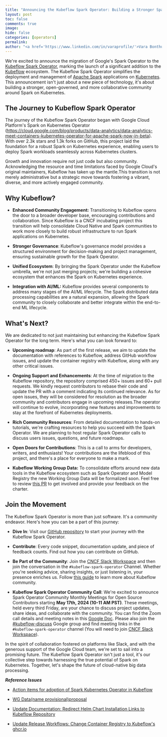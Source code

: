 ```yaml
---
title: "Announcing the Kubeflow Spark Operator: Building a Stronger Spark on Kubernetes Community"
layout: post
toc: false
comments: true
image: 
hide: false
categories: [operators]
permalink: 
author: "<a href='https://www.linkedin.com/in/varaprofile/'>Vara Bonthu</a>, <a href='https://www.linkedin.com/in/yuchaoran/'>Chaoran Yu</a>, <a href='https://www.linkedin.com/in/andrey-velichkevich/'>Andrey Velichkevich</a>, <a href='https://www.linkedin.com/in/wielgusmarcin/'>Marcin Wielgus</a>"
---
```


We're excited to announce the migration of Google's Spark Operator to
the [Kubeflow Spark Operator](https://github.com/kubeflow/spark-operator),
marking the launch of a significant addition to the [Kubeflow](https://www.kubeflow.org/) ecosystem. The
Kubeflow Spark Operator simplifies the deployment and management of
[Apache
Spark](https://spark.apache.org/docs/latest/index.html)
applications on [Kubernetes](https://kubernetes.io/). This
announcement isn't just about a new piece of technology, it's about
building a stronger, open-governed, and more collaborative community
around Spark on Kubernetes.

## The Journey to Kubeflow Spark Operator

The journey of the Kubeflow Spark Operator began with Google Cloud
Platform's Spark on Kubernetes Operator
(https://cloud.google.com/blog/products/data-analytics/data-analytics-meet-containers-kubernetes-operator-for-apache-spark-now-in-beta).
With over 2.3k stars and 1.3k forks on GitHub, this project laid the
foundation for a robust Spark on Kubernetes experience, enabling users
to deploy Spark workloads seamlessly across Kubernetes clusters.

Growth and innovation require not just code but also community.
Acknowledging the resource and time limitations faced by Google Cloud's
original maintainers, Kubeflow has taken up the mantle.This transition
is not merely administrative but a strategic move towards fostering a
vibrant, diverse, and more actively engaged community.

## Why Kubeflow?

-   **Enhanced Community Engagement:** Transitioning to Kubeflow opens
    the door to a broader developer base, encouraging contributions and
    collaboration. Since Kubeflow is a CNCF incubating project this
    transition will help consolidate Cloud Native and Spark communities
    to work more closely to build robust infrastructure to run Spark
    applications on Kubernetes.

-   **Stronger Governance**: Kubeflow's governance model provides a
    structured environment for decision-making and project management,
    ensuring sustainable growth for the Spark Operator.

-   **Unified Ecosystem**: By bringing the Spark Operator under the
    Kubeflow umbrella, we're not just merging projects; we're building
    a cohesive ecosystem that enhances the Spark on Kubernetes
    experience.

-   **Integration with AI/ML:** Kubeflow provides several components to
    address many stages of the AI/ML lifecycle. The Spark distributed
    data processing capabilities are a natural expansion, allowing the
    Spark community to closely collaborate and better integrate within
    the end-to-end ML lifecycle.

## What's Next?

We are dedicated to not just maintaining but enhancing the Kubeflow
Spark Operator for the long term. Here's what you can look forward to:

-   **Upcoming roadmap**: As part of the first release, we aim to update
    the documentation with references to Kubeflow, address GitHub
    workflow issues, and update the container registry with Kubeflow,
    along with any other critical issues.

-   **Ongoing Support and Enhancements**: At the time of migration to
    the Kubeflow repository, the repository comprised 450+ issues and
    60+ pull requests. We kindly request contributors to rebase their
    code and update the PR with a comment indicating its continued
    relevance. As for open issues, they will be considered for
    resolution as the broader community and contributors engage in
    upcoming releases.The operator will continue to evolve,
    incorporating new features and improvements to stay at the forefront
    of Kubernetes deployments.

-   **Rich Community Resources**: From detailed documentation to
    hands-on tutorials, we're crafting resources to help you succeed
    with the Spark Operator. We are planning to host regular Spark
    Operator calls to discuss users issues, questions, and future
    roadmaps.

-   **Open Doors for Contributions**: This is a call to arms for
    developers, writers, and enthusiasts! Your contributions are the
    lifeblood of this project, and there's a place for everyone to make
    a mark.

-   **Kubeflow Working Group Data:** To consolidate efforts around new
    data tools in the Kubeflow ecosystem such as Spark Operator and
    Model Registry the new Working Group Data will be formalized soon.
    Feel free to review [this PR](https://github.com/kubeflow/community/pull/673) to
    get involved and provide your feedback on the charter.

## Join the Movement

The Kubeflow Spark Operator is more than just software. It's a
community endeavor. Here's how you can be a part of this journey:

-   **Dive In**: Visit our [GitHub repository](https://github.com/kubeflow/spark-operator)
    to start your journey with the Kubeflow Spark Operator.

-   **Contribute**: Every code snippet, documentation update, and piece
    of feedback counts. Find out how you can contribute on GitHub.

-   **Be Part of the Community**: Join the [CNCF Slack Workspace](https://www.kubeflow.org/docs/about/community/#kubeflow-slack-channels) 
    and then join the conversation in the ```#kubeflow-spark-operator``` Channel. 
    Whether you're seeking advice, sharing insights, or just listening in, 
    your presence enriches us. Follow [this guide](https://www.kubeflow.org/docs/about/community/)
    to learn more about Kubeflow community.

-   **Kubeflow Spark Operator Community Call**: We're excited to announce Spark Operator Community Monthly Meetings for Open Source Contributors starting **May 17th, 2024 (10-11 AM PST)**. These meetings, held every third Friday, are your chance to discuss project updates, share ideas, and collaborate with the community. You can find the Zoom call details and meeting notes in this [Google Doc](https://docs.google.com/document/d/1AnG6ptKLBY7O6ddyNm4SVsEbfu6jiyVyN3hDDgDUnxQ/edit#heading=h.pgrbsx5c3qqo). Please also join the [#kubeflow-discuss](https://www.kubeflow.org/docs/about/community/#kubeflow-mailing-list) Google group and find meeting links in the ```#kubeflow-spark-operator``` channel (You will need to join [CNCF Slack Workspace](https://www.kubeflow.org/docs/about/community/#kubeflow-slack-channels)). 


In the spirit of collaboration fostered on platforms like Slack, and
with the generous support of the Google Cloud team, we're set to sail
into a promising future. The Kubeflow Spark Operator isn't just a tool,
it's our collective step towards harnessing the true potential of Spark
on Kubernetes. Together, let's shape the future of cloud-native big
data processing.

**_Reference Issues_**

-   [Action items for adoption of Spark Kubernetes Operator in Kubeflow](https://github.com/kubeflow/spark-operator/issues/1928#issue-2066490838)

-   [WG Data(name provisional)proposal](https://github.com/kubeflow/community/pull/673)

-   [Update Documentation: Redirect Helm Chart Installation Links to Kubeflow Repository](https://github.com/kubeflow/spark-operator/issues/1929)

-   [Update Release Workflows: Change Container Registry to Kubeflow's ghcr.io](https://github.com/kubeflow/spark-operator/issues/1930)
